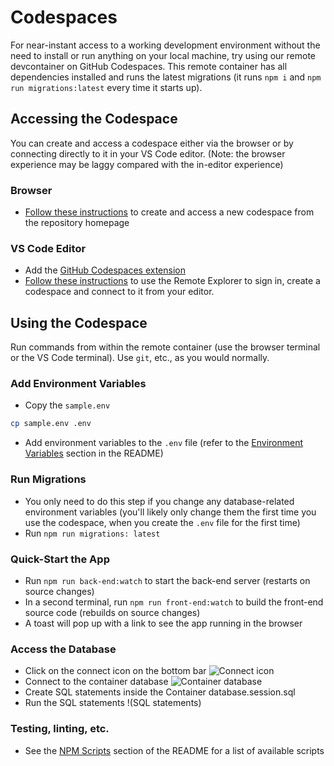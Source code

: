 # Codespaces

For near-instant access to a working development environment without the need to install or run anything on your local machine, try using our remote devcontainer on GitHub Codespaces. This remote container has all dependencies installed and runs the latest migrations (it runs `npm i` and `npm run migrations:latest` every time it starts up).

## Accessing the Codespace

You can create and access a codespace either via the browser or by connecting directly to it in your VS Code editor. (Note: the browser experience may be laggy compared with the in-editor experience)

### Browser
- [Follow these instructions](https://docs.github.com/en/codespaces/developing-in-codespaces/creating-a-codespace#creating-a-codespace) to create and access a new codespace from the repository homepage

### VS Code Editor

- Add the [GitHub Codespaces extension](https://marketplace.visualstudio.com/items?itemName=GitHub.codespaces)
- [Follow these instructions](https://docs.github.com/en/codespaces/developing-in-codespaces/using-codespaces-in-visual-studio-code) to use the Remote Explorer to sign in, create a codespace and connect to it from your editor.

## Using the Codespace

Run commands from within the remote container (use the browser terminal or the VS Code terminal). Use `git`, etc., as you would normally.

### Add Environment Variables
- Copy the `sample.env` 
```bash
cp sample.env .env
```
- Add environment variables to the `.env` file (refer to the [Environment Variables](https://github.com/button-inc/digital_marketplace/blob/main/README.md#environment-variables) section in the README)

### Run Migrations
- You only need to do this step if you change any database-related environment variables (you'll likely only change them the first time you use the codespace, when you create the `.env` file for the first time)
- Run `npm run migrations: latest`

### Quick-Start the App
- Run `npm run back-end:watch` to start the back-end server (restarts on source changes)
- In a second terminal, run `npm run front-end:watch` to build the front-end source code (rebuilds on source changes)
- A toast will pop up with a link to see the app running in the browser

### Access the Database
- Click on the connect icon on the bottom bar
![Connect icon]()
- Connect to the container database
![Container database]()
- Create SQL statements inside the Container database.session.sql
- Run the SQL statements
!(SQL statements)

### Testing, linting, etc.
- See the [NPM Scripts](https://github.com/button-inc/digital_marketplace/blob/main/README.md#npm-scripts) section of the README for a list of available scripts